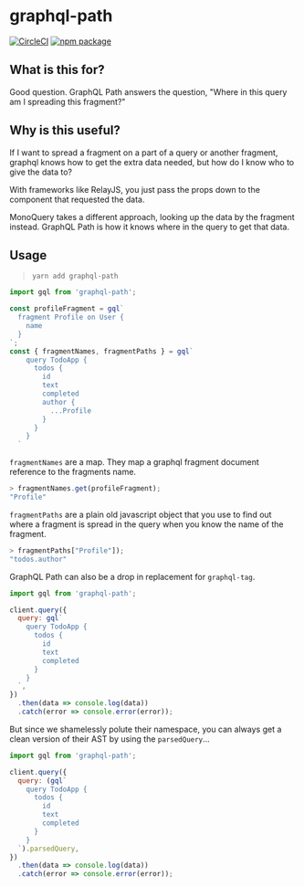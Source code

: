 # graphql-path

[![CircleCI][build-badge]][build]
[![npm package][npm-badge]][npm]

[build-badge]: https://circleci.com/gh/brysgo/graphql-path.svg?style=svg
[build]: https://circleci.com/gh/brysgo/graphql-path

[npm-badge]: https://img.shields.io/npm/v/graphql-path.png?style=flat-square
[npm]: https://www.npmjs.org/package/graphql-path

## What is this for?

Good question. GraphQL Path answers the question, "Where in this query am I spreading this fragment?"

## Why is this useful?

If I want to spread a fragment on a part of a query or another fragment, graphql knows how to get the extra data needed, but how do I know who to give the data to?

With frameworks like RelayJS, you just pass the props down to the component that requested the data.

MonoQuery takes a different approach, looking up the data by the fragment instead. GraphQL Path is how it knows where in the query to get that data.

## Usage

> `yarn add graphql-path`

```javascript
import gql from 'graphql-path';

const profileFragment = gql`
  fragment Profile on User {
    name
  }
`;
const { fragmentNames, fragmentPaths } = gql` 
    query TodoApp {
      todos {
        id
        text
        completed
        author {
          ...Profile
        }
      }
    }
  `

```
`fragmentNames` are a map. They map a graphql fragment document reference to the fragments name.
```javascript
> fragmentNames.get(profileFragment);
"Profile"
```
`fragmentPaths` are a plain old javascript object that you use to find out where a fragment is spread in the query when you know the name of the fragment.

```javascript
> fragmentPaths["Profile"]);
"todos.author"
```

GraphQL Path can also be a drop in replacement for `graphql-tag`.

```javascript
import gql from 'graphql-path';

client.query({
  query: gql`
    query TodoApp {
      todos {
        id
        text
        completed
      }
    }
  `,
})
  .then(data => console.log(data))
  .catch(error => console.error(error));
```

But since we shamelessly polute their namespace, you can always get a clean version of their AST by using the `parsedQuery`...

```javascript
import gql from 'graphql-path';

client.query({
  query: (gql`
    query TodoApp {
      todos {
        id
        text
        completed
      }
    }
  `).parsedQuery,
})
  .then(data => console.log(data))
  .catch(error => console.error(error));
```
